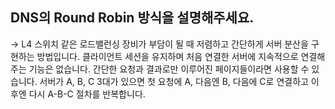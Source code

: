 ## DNS의 Round Robin 방식을 설명해주세요.

-> L4 스위치 같은 로드밸런싱 장비가 부담이 될 때 저렴하고 간단하게 서버 분산을 구현하는 방법입니다.
클라이언트 세션을 유지하며 처음 연결한 서버에 지속적으로 연결해주는 기능은 없습니다.
간단한 요청과 결과로만 이루어진 페이지들이라면 사용할 수 있습니다.
서버가 A, B, C 3대가 있으면 첫 요청에 A, 다음엔 B, 다음에 C로 연결하고 이후엔 다시 A-B-C 절차를 반복합니다.